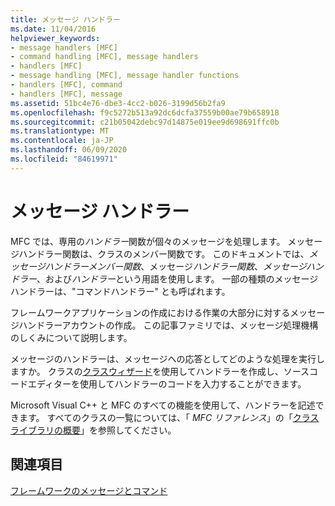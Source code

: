 ```yaml
---
title: メッセージ ハンドラー
ms.date: 11/04/2016
helpviewer_keywords:
- message handlers [MFC]
- command handling [MFC], message handlers
- handlers [MFC]
- message handling [MFC], message handler functions
- handlers [MFC], command
- handlers [MFC], message
ms.assetid: 51bc4e76-dbe3-4cc2-b026-3199d56b2fa9
ms.openlocfilehash: f9c5272b513a92dc6dcfa37559b00ae79b658918
ms.sourcegitcommit: c21b05042debc97d14875e019ee9d698691ffc0b
ms.translationtype: MT
ms.contentlocale: ja-JP
ms.lasthandoff: 06/09/2020
ms.locfileid: "84619971"
---
```

# <a name="message-handlers"></a>メッセージ ハンドラー

MFC では、専用の*ハンドラー*関数が個々のメッセージを処理します。 メッセージハンドラー関数は、クラスのメンバー関数です。 このドキュメントでは、*メッセージハンドラーメンバー関数*、メッセージ*ハンドラー関数*、*メッセージハンドラー*、および*ハンドラー*という用語を使用します。 一部の種類のメッセージハンドラーは、"コマンドハンドラー" とも呼ばれます。

フレームワークアプリケーションの作成における作業の大部分に対するメッセージハンドラーアカウントの作成。 この記事ファミリでは、メッセージ処理機構のしくみについて説明します。

メッセージのハンドラーは、メッセージへの応答としてどのような処理を実行しますか。 クラスの[クラスウィザード](reference/mfc-class-wizard.md)を使用してハンドラーを作成し、ソースコードエディターを使用してハンドラーのコードを入力することができます。

Microsoft Visual C++ と MFC のすべての機能を使用して、ハンドラーを記述できます。 すべてのクラスの一覧については、「 *MFC リファレンス*」の「[クラスライブラリの概要](class-library-overview.md)」を参照してください。

## <a name="see-also"></a>関連項目

[フレームワークのメッセージとコマンド](messages-and-commands-in-the-framework.md)
